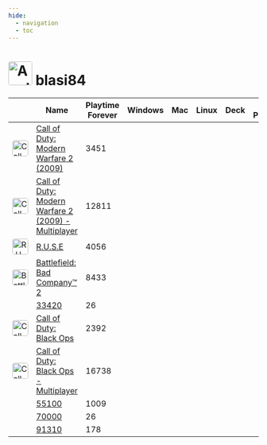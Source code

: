 ```yaml
---
hide:
  - navigation
  - toc
---
```

# <a href="https://steamcommunity.com/profiles/76561198016307525/" target="_blank"><img src="https://avatars.steamstatic.com/64dcc88a5dd10692a2ab53e6dab84b6479903a2d_full.jpg" alt="Avatar" style="width:48px;height:48px;border-radius:4px;"></a> blasi84

<table id="charts-table" class="display" style="width:100%">
        <thead>
            <tr>
                <th></th>
                <th>Name</th>
                <th>Playtime Forever</th>
                <th>Windows</th>
                <th>Mac</th>
                <th>Linux</th>
                <th>Deck</th>
                <th>last Played</th>
                <th>Playtime 2 Weeks</th>
            </tr>
        </thead>
        <tbody>
    <tr>
<td><a href="/game/10180"><img src="https://media.steampowered.com/steamcommunity/public/images/apps/10180/ad502494f1658220f9166c7e17ac90422bf6a479.jpg" alt="Call of Duty: Modern Warfare 2 (2009)" style="width:32px;height:32px;border-radius:4px;" /></a></td>
<td><a href="/game/10180">Call of Duty: Modern Warfare 2 (2009)</a></td>
<td>3451</td>
<td></td>
<td></td>
<td></td>
<td></td>
<td></td>
<td></td><tr>
<td><a href="/game/10190"><img src="https://media.steampowered.com/steamcommunity/public/images/apps/10190/7dd7c2d5bce2413131762d7cbee3f059614ed69d.jpg" alt="Call of Duty: Modern Warfare 2 (2009) - Multiplayer" style="width:32px;height:32px;border-radius:4px;" /></a></td>
<td><a href="/game/10190">Call of Duty: Modern Warfare 2 (2009) - Multiplayer</a></td>
<td>12811</td>
<td></td>
<td></td>
<td></td>
<td></td>
<td></td>
<td></td><tr>
<td><a href="/game/21970"><img src="https://media.steampowered.com/steamcommunity/public/images/apps/21970/644ccfb018f0435dbfadf5c0bc291cef6202d84c.jpg" alt="R.U.S.E" style="width:32px;height:32px;border-radius:4px;" /></a></td>
<td><a href="/game/21970">R.U.S.E</a></td>
<td>4056</td>
<td></td>
<td></td>
<td></td>
<td></td>
<td></td>
<td></td><tr>
<td><a href="/game/24960"><img src="https://media.steampowered.com/steamcommunity/public/images/apps/24960/3a8b5c53efd00554eb3315681754974c3edf1c41.jpg" alt="Battlefield: Bad Company™ 2" style="width:32px;height:32px;border-radius:4px;" /></a></td>
<td><a href="/game/24960">Battlefield: Bad Company™ 2</a></td>
<td>8433</td>
<td></td>
<td></td>
<td></td>
<td></td>
<td></td>
<td></td><tr>
<td></td>
<td><a href="/game/33420">33420</a></td>
<td>26</td>
<td></td>
<td></td>
<td></td>
<td></td>
<td></td>
<td></td><tr>
<td><a href="/game/42700"><img src="https://media.steampowered.com/steamcommunity/public/images/apps/42700/ea744d59efded3feaeebcafed224be9eadde90ac.jpg" alt="Call of Duty: Black Ops" style="width:32px;height:32px;border-radius:4px;" /></a></td>
<td><a href="/game/42700">Call of Duty: Black Ops</a></td>
<td>2392</td>
<td></td>
<td></td>
<td></td>
<td></td>
<td></td>
<td></td><tr>
<td><a href="/game/42710"><img src="https://media.steampowered.com/steamcommunity/public/images/apps/42710/d595fb4b01201cade09e1232f2c41c0866840628.jpg" alt="Call of Duty: Black Ops - Multiplayer" style="width:32px;height:32px;border-radius:4px;" /></a></td>
<td><a href="/game/42710">Call of Duty: Black Ops - Multiplayer</a></td>
<td>16738</td>
<td></td>
<td></td>
<td></td>
<td></td>
<td></td>
<td></td><tr>
<td></td>
<td><a href="/game/55100">55100</a></td>
<td>1009</td>
<td></td>
<td></td>
<td></td>
<td></td>
<td></td>
<td></td><tr>
<td></td>
<td><a href="/game/70000">70000</a></td>
<td>26</td>
<td></td>
<td></td>
<td></td>
<td></td>
<td></td>
<td></td><tr>
<td></td>
<td><a href="/game/91310">91310</a></td>
<td>178</td>
<td></td>
<td></td>
<td></td>
<td></td>
<td></td>
<td></td></tbody>
</table>
